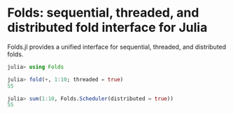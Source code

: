 # Folds: sequential, threaded, and distributed fold interface for Julia

Folds.jl provides a unified interface for sequential, threaded, and
distributed folds.

```julia
julia> using Folds

julia> fold(+, 1:10; threaded = true)
55

julia> sum(1:10, Folds.Scheduler(distributed = true))
55
```
